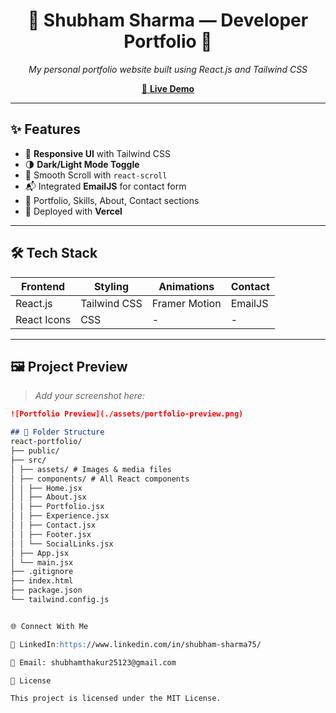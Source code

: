 <h1 align="center">🌟 Shubham Sharma — Developer Portfolio 🌟</h1>

<p align="center">
  <i>My personal portfolio website built using React.js and Tailwind CSS</i>
</p>

<p align="center">
  <a href="https://portfolio-black-mu-r2ca4gu6b0.vercel.app/" target="_blank">
    🔗 <strong>Live Demo</strong>
  </a>
</p>

---

## ✨ Features

- 🌈 **Responsive UI** with Tailwind CSS
- 🌗 **Dark/Light Mode Toggle**
- 🔄 Smooth Scroll with `react-scroll`
- 📬 Integrated **EmailJS** for contact form
- 📁 Portfolio, Skills, About, Contact sections
- 🚀 Deployed with **Vercel**

---

## 🛠️ Tech Stack

| Frontend | Styling | Animations | Contact |
|----------|---------|------------|---------|
| React.js | Tailwind CSS | Framer Motion | EmailJS |
| React Icons | CSS | - | - |

---

## 🖼️ Project Preview

> *Add your screenshot here:*
```md
![Portfolio Preview](./assets/portfolio-preview.png)

## 📁 Folder Structure
react-portfolio/
├── public/
├── src/
│ ├── assets/ # Images & media files
│ ├── components/ # All React components
│ │ ├── Home.jsx
│ │ ├── About.jsx
│ │ ├── Portfolio.jsx
│ │ ├── Experience.jsx
│ │ ├── Contact.jsx
│ │ ├── Footer.jsx
│ │ └── SocialLinks.jsx
│ ├── App.jsx
│ └── main.jsx
├── .gitignore
├── index.html
├── package.json
└── tailwind.config.js


🌐 Connect With Me

🔗 LinkedIn:https://www.linkedin.com/in/shubham-sharma75/

📧 Email: shubhamthakur25123@gmail.com

📜 License

This project is licensed under the MIT License.




